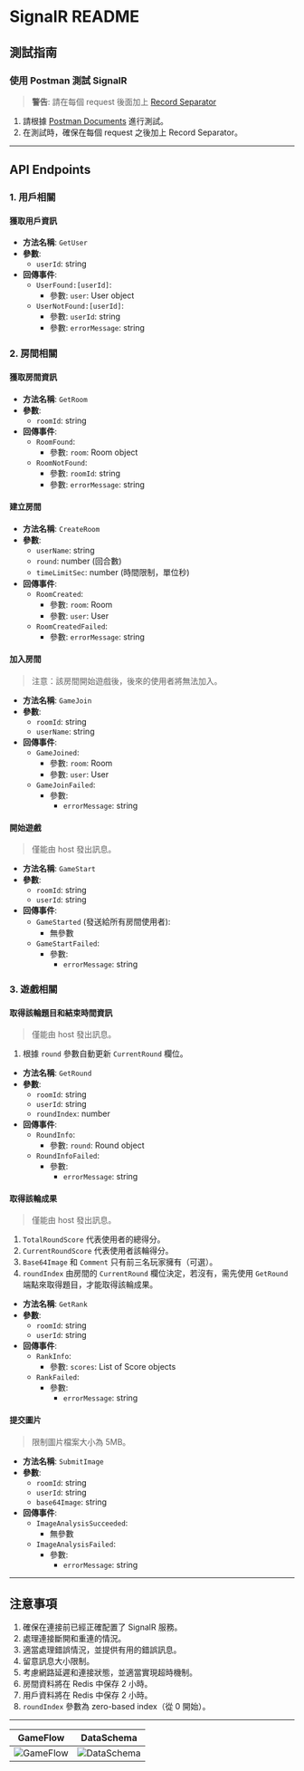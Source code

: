 # SignalR README

## 測試指南

### 使用 Postman 測試 SignalR

> **警告**: 請在每個 request 後面加上 [Record Separator](https://symbl.cc/en/001E/)

1. 請根據 [Postman Documents](https://warped-robot-79802.postman.co/workspace/My-Workspace~3161c694-30f3-4b7e-8bb0-23d06a01cf20/ws-raw-request/67ffb3afac0e77435e200472) 進行測試。
2. 在測試時，確保在每個 request 之後加上 Record Separator。

---

## API Endpoints

### 1. 用戶相關

#### 獲取用戶資訊

- **方法名稱**: `GetUser`
- **參數**:
  - `userId`: string
- **回傳事件**:
  - `UserFound:[userId]`:
    - 參數: `user`: User object
  - `UserNotFound:[userId]`:
    - 參數: `userId`: string
    - 參數: `errorMessage`: string

### 2. 房間相關

#### 獲取房間資訊

- **方法名稱**: `GetRoom`
- **參數**:
  - `roomId`: string
- **回傳事件**:
  - `RoomFound`:
    - 參數: `room`: Room object
  - `RoomNotFound`:
    - 參數: `roomId`: string
    - 參數: `errorMessage`: string

#### 建立房間

- **方法名稱**: `CreateRoom`
- **參數**:
  - `userName`: string
  - `round`: number (回合數)
  - `timeLimitSec`: number (時間限制，單位秒)
- **回傳事件**:
  - `RoomCreated`:
    - 參數: `room`: Room
    - 參數: `user`: User
  - `RoomCreatedFailed`:
    - 參數: `errorMessage`: string

#### 加入房間

> 注意：該房間開始遊戲後，後來的使用者將無法加入。

- **方法名稱**: `GameJoin`
- **參數**:
  - `roomId`: string
  - `userName`: string
- **回傳事件**:
  - `GameJoined`:
    - 參數: `room`: Room
    - 參數: `user`: User
  - `GameJoinFailed`:
    - 參數:
      - `errorMessage`: string

#### 開始遊戲

> 僅能由 host 發出訊息。

- **方法名稱**: `GameStart`
- **參數**:
  - `roomId`: string
  - `userId`: string
- **回傳事件**:
  - `GameStarted` (發送給所有房間使用者):
    - 無參數
  - `GameStartFailed`:
    - 參數:
      - `errorMessage`: string

### 3. 遊戲相關

#### 取得該輪題目和結束時間資訊

> 僅能由 host 發出訊息。

1. 根據 `round` 參數自動更新 `CurrentRound` 欄位。

- **方法名稱**: `GetRound`
- **參數**:
  - `roomId`: string
  - `userId`: string
  - `roundIndex`: number
- **回傳事件**:
  - `RoundInfo`:
    - 參數: `round`: Round object
  - `RoundInfoFailed`:
    - 參數:
      - `errorMessage`: string

#### 取得該輪成果

> 僅能由 host 發出訊息。

1. `TotalRoundScore` 代表使用者的總得分。
2. `CurrentRoundScore` 代表使用者該輪得分。
3. `Base64Image` 和 `Comment` 只有前三名玩家擁有（可選）。
4. `roundIndex` 由房間的 `CurrentRound` 欄位決定，若沒有，需先使用 `GetRound` 端點來取得題目，才能取得該輪成果。

- **方法名稱**: `GetRank`
- **參數**:
  - `roomId`: string
  - `userId`: string
- **回傳事件**:
  - `RankInfo`:
    - 參數: `scores`: List of Score objects
  - `RankFailed`:
    - 參數:
      - `errorMessage`: string

#### 提交圖片

> 限制圖片檔案大小為 5MB。

- **方法名稱**: `SubmitImage`
- **參數**:
  - `roomId`: string
  - `userId`: string
  - `base64Image`: string
- **回傳事件**:
  - `ImageAnalysisSucceeded`:
    - 無參數
  - `ImageAnalysisFailed`:
    - 參數:
      - `errorMessage`: string

---

## 注意事項

1. 確保在連接前已經正確配置了 SignalR 服務。
2. 處理連接斷開和重連的情況。
3. 適當處理錯誤情況，並提供有用的錯誤訊息。
4. 留意訊息大小限制。
5. 考慮網路延遲和連接狀態，並適當實現超時機制。
6. 房間資料將在 Redis 中保存 2 小時。
7. 用戶資料將在 Redis 中保存 2 小時。
8. `roundIndex` 參數為 zero-based index（從 0 開始）。

---

| GameFlow | DataSchema |
|----------|------------|
| ![GameFlow](https://github.com/user-attachments/assets/03092c45-147f-4a85-b49a-f13e9bc58e59) | ![DataSchema](https://github.com/user-attachments/assets/7cb9b966-3b2e-4666-8f7d-2e29e8296965) |

